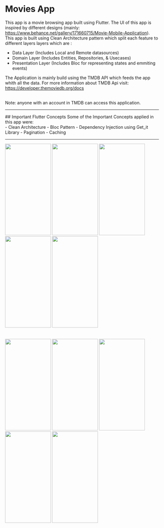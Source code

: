 # Movies App
This app is a movie browsing app built using Flutter. The UI of this app is inspired by different designs (mainly: https://www.behance.net/gallery/171660715/Movie-Mobile-Application). This app is built using Clean Architecture pattern which split each feature to different layers layers which are : 
- Data Layer (Includes Local and Remote datasources)
- Domain Layer (Includes Entities, Repositories, & Usecases) 
- Presentation Layer (Includes Bloc for representing states and emmiting events)

The Application is mainly build using the TMDB API which feeds the app whith all the data. For more information about TMDB Api visit: https://developer.themoviedb.org/docs  

<br> 
Note: anyone with an account in TMDB can access this application.
<hr> 
## Important Flutter Concepts 
Some of the Important Concepts applied in this app were:
<br> 
- Clean Architecture 
- Bloc Pattern 
- Dependency Injection using Get_it Library
- Pagination 
- Caching 
<br> 
 
<hr> 
<img src=https://github.com/Noureldin17/movies_app/assets/90275962/232fc2e7-d040-41e2-ae0e-b21c3657a6d2 width=150 height=300> 
<img src=https://github.com/Noureldin17/movies_app/assets/90275962/e7243c01-af89-4b3f-9612-8867b097297d width=150 height=300> 
<img src=https://github.com/Noureldin17/movies_app/assets/90275962/9d04adbd-14a2-4547-a219-4b6930973ad5 width=150 height=300> 
<img src=https://github.com/Noureldin17/movies_app/assets/90275962/94b05a40-ba00-44d3-b26e-2391963d0b98 width=150 height=300> 
<img src=https://github.com/Noureldin17/movies_app/assets/90275962/79457af1-c0c9-434d-a498-957182a17aaf width=150 height=300> 
<br/>
<br/>   
<br/>
<img src=https://github.com/Noureldin17/movies_app/assets/90275962/a18ca823-6dda-439a-9b8c-1cfbda7ca049 width=150 height=300> 
<img src=https://github.com/Noureldin17/movies_app/assets/90275962/22483d88-9b43-4c87-875f-b71bf91c4d28 width=150 height=300>
<img src=https://github.com/Noureldin17/movies_app/assets/90275962/2c6bacb1-f64c-4394-9065-f5d34e8071ff width=150 height=300>
<img src=https://github.com/Noureldin17/movies_app/assets/90275962/f3c76f39-64df-42b7-8dd9-3e8345ffc6b9 width=150 height=300>
<img src=https://github.com/Noureldin17/movies_app/assets/90275962/c53634a7-fe3c-4609-b6b6-72aaac2e5c3a width=150 height=300>



